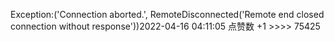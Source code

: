 Exception:('Connection aborted.', RemoteDisconnected('Remote end closed connection without response'))2022-04-16  04:11:05   点赞数 +1 >>>> 75425
